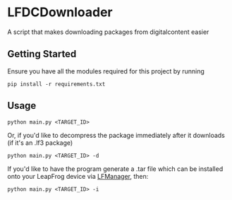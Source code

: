 
# LFDCDownloader
A script that makes downloading packages from digitalcontent easier


## Getting Started
Ensure you have all the modules required for this project by running
```
pip install -r requirements.txt
```
## Usage
`python main.py <TARGET_ID>`

Or, if you'd like to decompress the package immediately after it downloads (if it's an .lf3 package)

`python main.py <TARGET_ID> -d`

If you'd like to have the program generate a .tar file which can be installed onto your LeapFrog device via [LFManager](https://github.com/lfhacks/LFManager/releases), then:

`python main.py <TARGET_ID> -i`
